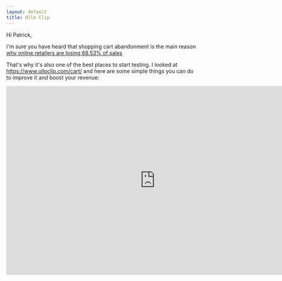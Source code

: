 ```yaml
---
layout: default
title: Ollo Clip
---
```


Hi Patrick,

I'm sure you have heard that shopping cart abandonment is the main reason [why online retailers are losing 68.53% of sales](http://baymard.com/lists/cart-abandonment-rate)

That's why it's also one of the best places to start testing. I looked at <https://www.olloclip.com/cart/> and here are some simple things you can do to improve it and boost your revenue:

<iframe src="https://docs.google.com/presentation/d/1Xxc5GkVjgsjika7jVKwJe0KdwpwsNeoR_KMtfSEa59Q/embed?start=false&loop=false&delayms=3000" frameborder="0" width="790" height="500" allowfullscreen="true" mozallowfullscreen="true" webkitallowfullscreen="true"></iframe>
